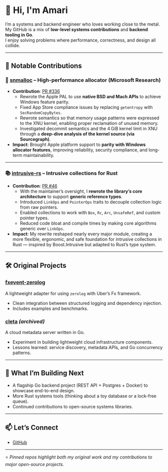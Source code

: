 # 👋 Hi, I'm Amari

I’m a systems and backend engineer who loves working close to the metal.  
My GitHub is a mix of **low-level systems contributions** and **backend tooling in Go**.  
I enjoy solving problems where performance, correctness, and design all collide.

---

## 🚀 Notable Contributions

### 🔧 [snmalloc](https://github.com/microsoft/snmalloc) – High-performance allocator (Microsoft Research)
- **Contribution**: [PR #336](https://github.com/microsoft/snmalloc/pull/336)  
  - Rewrote the Apple PAL to use **native BSD and Mach APIs** to achieve Windows feature parity.  
  - Fixed App Store compliance issues by replacing `getentropy` with `SecRandomCopyBytes`.  
  - Rewrote semantics so that memory usage patterns were expressed to the XNU kernel, enabling proper reclamation of unused memory.  
  - Investigated decommit semantics and the 4 GiB kernel limit in XNU through a **deep-dive analysis of the kernel source (via Sourcegraph)**.  
- **Impact**: Brought Apple platform support to **parity with Windows allocator features**, improving reliability, security compliance, and long-term maintainability.

---

### 📚 [intrusive-rs](https://github.com/Amanieu/intrusive-rs) – Intrusive collections for Rust
- **Contribution**: [PR #46](https://github.com/Amanieu/intrusive-rs/pull/46)  
  - With the maintainer’s oversight, I **rewrote the library’s core architecture** to support **generic reference types**.  
  - Introduced `LinkOps` and `PointerOps` traits to decouple collection logic from raw pointers.  
  - Enabled collections to work with `Box`, `Rc`, `Arc`, `UnsafeRef`, and custom pointer types.  
  - Reduced code bloat and compile times by making core algorithms generic over `LinkOps`.  
- **Impact**: My rewrite reshaped nearly every major module, creating a more flexible, ergonomic, and safe foundation for intrusive collections in Rust — inspired by Boost.Intrusive but adapted to Rust’s type system.

---

## 🛠️ Original Projects

### [fxevent-zerolog](https://github.com/amari/fxevent-zerolog)
A lightweight adapter for using `zerolog` with Uber’s Fx framework.  
- Clean integration between structured logging and dependency injection.  
- Includes examples and benchmarks.  

### [cleta](https://github.com/amari/cleta) *(archived)*
A cloud metadata server written in Go.  
- Experiment in building lightweight cloud infrastructure components.  
- Lessons learned: service discovery, metadata APIs, and Go concurrency patterns.  

---

## 🌟 What I’m Building Next
- A flagship Go backend project (REST API + Postgres + Docker) to showcase end-to-end design.  
- More Rust systems tools (thinking about a toy database or a lock-free queue).  
- Continued contributions to open-source systems libraries.  

---

## 📫 Let’s Connect
- [GitHub](https://github.com/amari)  

---

⭐️ *Pinned repos highlight both my original work and my contributions to major open-source projects.*
